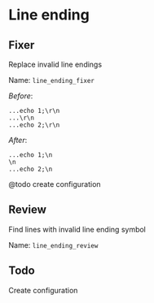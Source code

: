 # Line ending

## Fixer
  Replace invalid line endings

  Name: `line_ending_fixer`

  *Before*:
  ```
...echo 1;\r\n
...\r\n
...echo 2;\r\n
  ````
  *After*:
  ```
...echo 1;\n
\n
...echo 2;\n
  ````

  @todo create configuration

## Review
  Find lines with invalid line ending symbol

  Name: `line_ending_review`



## Todo
Create configuration

